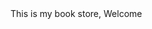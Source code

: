 <html>
    <head>
        <title>Book Store</title>
        <body>
            This is my book store, Welcome
